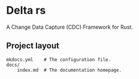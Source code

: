 # Delta rs

A Change Data Capture (CDC) Framework for Rust.

## Project layout

    mkdocs.yml    # The configuration file.
    docs/
        index.md  # The documentation homepage.